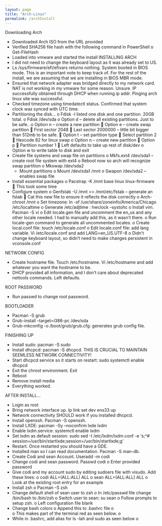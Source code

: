 ```yaml
---
layout: page
title: "Arch-Linux"
permalink: /archInstall
---
```

Downloading Arch
-	Downloaded Arch ISO from the URL provided
-	Verified SHA256 file hash with the following command in PowerShell
o	Get-FileHash <file path>
-	Loaded into vmware and started the install
INSTALLING ARCH
-	I did not need to change the keyboard layout as it was already set to US.
-	Ls /sys/firmware/efi/efivars returns nothing. System booted in BIOS mode. This is an important note to keep track of. For the rest of the install, we are assuming that we are installing in BIOS MBR mode.
-	Ensured that network adapter was bridged directly to my network card. NAT is not working in my vmware for some reason. Unsure. IP successfully obtained through DHCP when running ip addr. Pinging arch linux site was successful. 
-	Checked timezone using timedatectl status. Confirmed that system clock was synced with UTC time.
-	Partitioning the disk…
    o	Fdisk -l listed one disk and one partition. 20GB total.
    o	Fdisk /dev/sda
    o	Option d – delete all existing partitions. Just to be safe..
    o	Option n – create a new partition
    	Option e – create swap partition
    	First sector 2048
    	Last sector 2000000 – little bit bigger than 512mb to be safe.
    	Option t – set partition type
    	Select partition 2 
    	Hexcode 82 for linux swap
o	Option n – create new partition
    	Option p
    	Partition number 1
    	Left defaults to take up rest of disk/dev
    o	Option w to write table to disk and exit
-	Create file systems and swap file on partitions
    o	Mkfs.ext4 /dev/sda1 – create root file system with ext4
    o	Reboot now so arch will recognize swap partition
    o	Mkswap /dev/sda2
    -	Mount partitions
    o	Mount /dev/sda1 /mnt
    o	Swapon /dev/sda2 – enables swap file
-	Install essential packages
        o	Pacstrap -K /mnt base linux linux-firmware
            	This took some time
-   Configure system
    o	Genfstab -U /mnt >> /mnt/etc/fstab – generate an fstab
        	Cat this new file to ensure it reflects the disk correctly
    o	Arch-chroot /mnt
    o	Set timezone: ln -sf /usr/share/zoneinfo/America/Chicago /etc/localtime
    o	Generate /etc/adjtime : hwclock –systohc
    o	Install vim. Pacman -S vi
    o	Edit locale.gen file and uncomment the en_us and any other locale needed. I had to manually add this, as it wasn’t there.
    o	Run locale-gen command to generate all uncommented locales.
    o	Create local.conf file: touch /etc/locale.conf
    o	Edit locale.conf file: add lang variable. Vi /etc/locale.conf and add LANG=en_US.UTF-8
    o	Didn’t change keyboard layout, so didn’t need to make changes persistent in vconsole.conf

NETWORK CONFIG
-	Create hostname file. Touch /etc/hostname. Vi /etc/hostname and add whatever you want the hostname to be.
-	DHCP provided all information, and I don’t care about deprecated nettools commands. Left defaults.

ROOT PASSWORD
-	Run passwd to change root password.

BOOTLOADER
-	Pacman -S grub
-	Grub-install –target=i386-pc /dev/sda
-	Grub-mkconfig -o /boot/grub/grub.cfg: generates grub config file.

FINISHING UP
-	Install sudo: pacman -S sudo
-	Install dhcpcd: pacman -S dhcpcd. THIS IS CRUCIAL TO MAINTAIN SEEMLESS NETWORK CONNECTIVITY!
-	Start dhcpcd service so it starts on restart: sudo systemctl enable dhcpcd
-	Exit the chroot environment. Exit
-	Reboot 
-	Remove install media
-	Everything worked.

AFTER INSTALL…
-	Login as root
-	Bring network interface up. Ip link set dev ens33 up
-	Network connectivity SHOULD work if you installed dhcpcd. 
-	Install openssh. Pacman -S openssh.
-	Install LXDE: pacman -Sy –noconfirm lxde lxdm
-	Enable lxdm.service: systemctl enable lxdm
-	Set lxdm as default session: sudo sed -I /etc/lxdm/lxdm.conf -e ‘s;^# session=/usr/bin/startlxde;session=/usr/bin/startlxde;g’
-	Restart. Once restarted you should have a GDE.
-	Installed man so I can read documentation. Pacman -S man-db.
-	Create Codi and sean Account. Useradd -m codi
-	Change codi and sean password. Passwd codi
o	Enter provided password 
-	Give codi and my account sudo by editing sudoers file with visudo. Add these lines: 
o	codi ALL=(ALL:ALL) ALL
o	sean ALL=(ALL:ALL) ALL
o	Look at the existing root entry for an example
-	Install zsh
o	Pacman -S zsh
-	Change default shell of sean user to zsh
o	In /etc/passwd file change /bin/bash to /bin/zsh
o	Switch user to sean: su sean
o	Follow prompts to setup zsh.
o	Left configuration file blank
-	Change bash colors
o	Append this to .bashrc file
o	 
o	This makes part of the terminal red as seen below.
o	 
-	While in .bashrc, add alias for ls -lah and sudo as seen below
o	 
